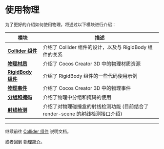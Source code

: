 # 使用物理

为了更好的介绍如何使用物理，将通过以下模块进行介绍：

模块 | 描述
---|---
[**Collider 组件**](physics-collider.md) | 介绍了 Collider 组件的设计，以及与 RigidBody 组件的关系
[**物理材质**](physics-material.md) | 介绍了 Cocos Creator 3D 中的物理材质资源
[**RigidBody 组件**](physics-rigidbody.md) | 介绍了 RigidBody 组件的一些代码使用示例
[**物理事件**](physics-event.md) | 介绍了 Cocos Creator 3D 中的物理事件
[**分组和掩码**](physics-group-mask.md) | 介绍了物理中分组和掩码的使用
[**射线检测**](physics-raycast.md) | 介绍了对物理碰撞盒的射线检测功能 (目前结合了 render-scene 的射线检测接口介绍)
---

继续前往 [Collider 组件](physics-collider.md) 说明文档。

或者回到 [物理简介](physics.md)。
